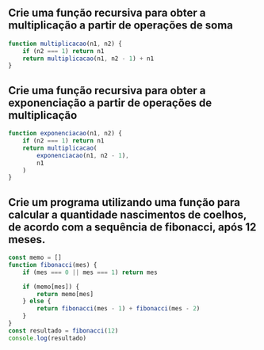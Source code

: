## Crie uma função recursiva para obter a multiplicação a partir de operações de soma
```js
function multiplicacao(n1, n2) {
    if (n2 === 1) return n1
    return multiplicacao(n1, n2 - 1) + n1
}
```

## Crie uma função recursiva para obter a exponenciação a partir de operações de multiplicação
```js
function exponenciacao(n1, n2) {
    if (n2 === 1) return n1
    return multiplicacao(
        exponenciacao(n1, n2 - 1),
        n1
    )
}
```

## Crie um programa utilizando uma função para calcular a quantidade nascimentos de coelhos, de acordo com a sequência de fibonacci, após 12 meses.
```js
const memo = []
function fibonacci(mes) {
    if (mes === 0 || mes === 1) return mes

    if (memo[mes]) {
        return memo[mes]
    } else {
        return fibonacci(mes - 1) + fibonacci(mes - 2)
    }
}
const resultado = fibonacci(12)
console.log(resultado)
```
